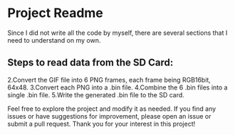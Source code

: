 # Project Readme  
Since I did not write all the code by myself, there are several sections that I need to understand on my own.

## Steps to read data from the SD Card:  
2.Convert the GIF file into 6 PNG frames, each frame being RGB16bit, 64x48.
3.Convert each PNG into a .bin file.
4.Combine the 6 .bin files into a single .bin file.
5.Write the generated .bin file to the SD card.

Feel free to explore the project and modify it as needed. If you find any issues or have suggestions for improvement, please open an issue or submit a pull request.
Thank you for your interest in this project!
